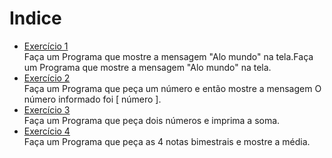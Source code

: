 # Indice

* [Exercício 1](https://github.com/Kauan-Santos/Lista-de-exercicios-Python/blob/main/Lista-de-Exercicios-Python-Brasil/1-Estrutura-Sequencial/Exercicio1.py)  
Faça um Programa que mostre a mensagem "Alo mundo" na tela.Faça um Programa que mostre a mensagem "Alo mundo" na tela.  
* [Exercício 2](https://github.com/Kauan-Santos/Lista-de-exercicios-Python/blob/main/Lista-de-Exercicios-Python-Brasil/1-Estrutura-Sequencial/Exercicio2.py)  
Faça um Programa que peça um número e então mostre a mensagem O número informado foi [ número ].
* [Exercício 3](https://github.com/Kauan-Santos/Lista-de-exercicios-Python/blob/main/Lista-de-Exercicios-Python-Brasil/1-Estrutura-Sequencial/Exercicio3.py)  
Faça um Programa que peça dois números e imprima a soma.
* [Exercício 4](https://github.com/Kauan-Santos/Lista-de-exercicios-Python/blob/main/Lista-de-Exercicios-Python-Brasil/1-Estrutura-Sequencial/Exercicio4.py)  
Faça um Programa que peça as 4 notas bimestrais e mostre a média.